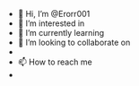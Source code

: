 - 👋 Hi, I’m @Erorr001
- 👀 I’m interested in 
- 🌱 I’m currently learning 
- 💞️ I’m looking to collaborate on
- 
- 📫 How to reach me
- 

